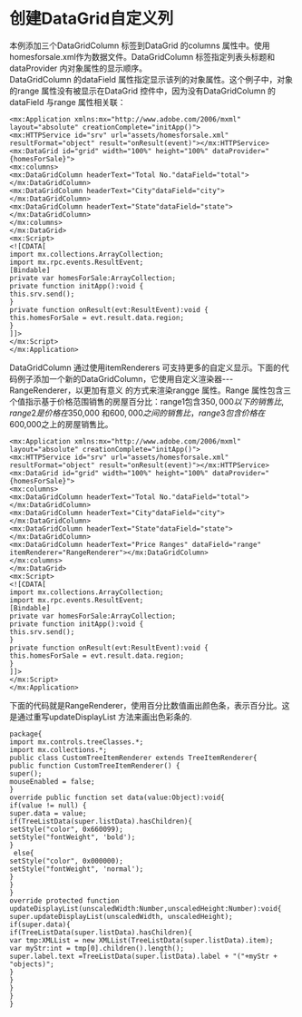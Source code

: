 ﻿# 创建DataGrid自定义列

本例添加三个DataGridColumn 标签到DataGrid 的columns 属性中。使用homesforsale.xml作为数据文件。DataGridColumn 标签指定列表头标题和dataProvider 内对象属性的显示顺序。<br>
DataGridColumn 的dataField 属性指定显示该列的对象属性。这个例子中，对象的range 属性没有被显示在DataGrid 控件中，因为没有DataGridColumn 的dataField 与range 属性相关联：<br>
```
<mx:Application xmlns:mx="http://www.adobe.com/2006/mxml" layout="absolute" creationComplete="initApp()">
<mx:HTTPService id="srv" url="assets/homesforsale.xml" resultFormat="object" result="onResult(event)"></mx:HTTPService>
<mx:DataGrid id="grid" width="100%" height="100%" dataProvider="{homesForSale}">
<mx:columns>
<mx:DataGridColumn headerText="Total No."dataField="total"></mx:DataGridColumn>
<mx:DataGridColumn headerText="City"dataField="city"></mx:DataGridColumn>
<mx:DataGridColumn headerText="State"dataField="state"></mx:DataGridColumn>
</mx:columns>
</mx:DataGrid>
<mx:Script>
<![CDATA[
import mx.collections.ArrayCollection;
import mx.rpc.events.ResultEvent;
[Bindable]
private var homesForSale:ArrayCollection;
private function initApp():void {
this.srv.send();
}
private function onResult(evt:ResultEvent):void {
this.homesForSale = evt.result.data.region;
}
]]>
</mx:Script>
</mx:Application>
```
DataGridColumn 通过使用itemRenderers 可支持更多的自定义显示。下面的代码例子添加一个新的DataGridColumn，它使用自定义渲染器---RangeRenderer，以更加有意义 的方式来渲染rangge 属性。Range 属性包含三个值指示基于价格范围销售的房屋百分比：range1包含$350,000以下的销售比, range2是价格在$350,000 和$600,000之间的销售比，range3包含价格在$600,000之上的房屋销售比。 <br>
```
<mx:Application xmlns:mx="http://www.adobe.com/2006/mxml" layout="absolute" creationComplete="initApp()">
<mx:HTTPService id="srv" url="assets/homesforsale.xml" resultFormat="object" result="onResult(event)"></mx:HTTPService>
<mx:DataGrid id="grid" width="100%" height="100%" dataProvider="{homesForSale}">
<mx:columns>
<mx:DataGridColumn headerText="Total No."dataField="total"></mx:DataGridColumn>
<mx:DataGridColumn headerText="City"dataField="city"></mx:DataGridColumn>
<mx:DataGridColumn headerText="State"dataField="state"></mx:DataGridColumn>
<mx:DataGridColumn headerText="Price Ranges" dataField="range" itemRenderer="RangeRenderer"></mx:DataGridColumn>
</mx:columns>
</mx:DataGrid>
<mx:Script>
<![CDATA[
import mx.collections.ArrayCollection;
import mx.rpc.events.ResultEvent;
[Bindable]
private var homesForSale:ArrayCollection;
private function initApp():void {
this.srv.send();
}
private function onResult(evt:ResultEvent):void {
this.homesForSale = evt.result.data.region;
}
]]>
</mx:Script>
</mx:Application>
```
下面的代码就是RangeRenderer，使用百分比数值画出颜色条，表示百分比。这是通过重写updateDisplayList 方法来画出色彩条的.<br>
```
package{
import mx.controls.treeClasses.*;
import mx.collections.*;
public class CustomTreeItemRenderer extends TreeItemRenderer{
public function CustomTreeItemRenderer() {
super();
mouseEnabled = false;
}
override public function set data(value:Object):void{
if(value != null) {
super.data = value;
if(TreeListData(super.listData).hasChildren){
setStyle("color", 0x660099);
setStyle("fontWeight", 'bold');
}
 else{
setStyle("color", 0x000000);
setStyle("fontWeight", 'normal');
}
}
}
override protected function updateDisplayList(unscaledWidth:Number,unscaledHeight:Number):void{
super.updateDisplayList(unscaledWidth, unscaledHeight);
if(super.data){
if(TreeListData(super.listData).hasChildren){
var tmp:XMLList = new XMLList(TreeListData(super.listData).item);
var myStr:int = tmp[0].children().length();
super.label.text =TreeListData(super.listData).label + "("+myStr + "objects)";
}
}
}
}
}
```